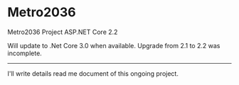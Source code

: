 # Metro2036
Metro2036 Project ASP.NET Core 2.2

Will update to .Net Core 3.0 when available.
Upgrade from 2.1 to 2.2 was incomplete.

----------------------------------------------------------------------------------------------------
I'll write details read me document of this ongoing project. 
